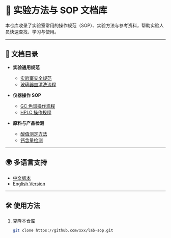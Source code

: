 # 🧪 实验方法与 SOP 文档库

本仓库收录了实验室常用的操作规范（SOP）、实验方法与参考资料，帮助实验人员快速查找、学习与使用。

---

## 📂 文档目录

- **实验通用规范**
  - [实验室安全规范](docs/safety.md)
  - [玻璃器皿清洗流程](docs/glassware.md)

- **仪器操作 SOP**
  - [GC 色谱操作规程](docs/gc_sop.md)
  - [HPLC 操作规程](docs/hplc_sop.md)

- **原料与产品检测**
  - [酸值测定方法](docs/acid_value.md)
  - [钙含量检测](docs/calcium.md)

---

## 🌍 多语言支持

- [中文版本](README.md)
- [English Version](README_en.md)  

---

## 🛠 使用方法

1. 克隆本仓库  
   ```bash
   git clone https://github.com/xxx/lab-sop.git
